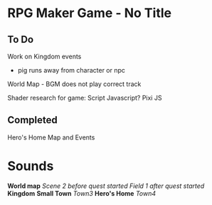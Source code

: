 # RPG Maker Game - No Title

## To Do

Work on Kingdom events
- pig runs away from character or npc

World Map - BGM does not play correct track

Shader research for game: 
Script Javascript? 
Pixi JS


## Completed
Hero's Home Map and Events


# Sounds
**World map**
_Scene 2 before quest started_
_Field 1 after quest started_
	**Kingdom**
 	**Small Town**
 		_Town3_
 		**Hero's Home**
 		_Town4_

